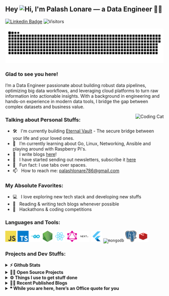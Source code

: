 ## Hey <img alt="Hi" src="./assets/Hi.gif" width="30px" height="30px" />, I'm Palash Lonare — a Data Engineer 👨‍💻

[![Linkedin Badge](https://img.shields.io/badge/-@PalashLonare-0e76a8?style=flat&logo=Linkedin&logoColor=white)](https://www.linkedin.com/in/palash-lonare/)
![Visitors](https://img.shields.io/badge/dynamic/json?url=https%3A%2F%2Fvc.akashrajpurohit.com%2Fc%2Fakash~gh~akashrajpurohit&query=count&style=flat&logo=github&label=Visitors&color=066da5)

<img src="https://raw.githubusercontent.com/AkashRajpurohit/AkashRajpurohit/master/assets/github-snake-dark.svg" />
  
### Glad to see you here!

I’m a Data Engineer passionate about building robust data pipelines, optimizing big data workflows, and leveraging cloud platforms to turn raw information into actionable insights. With a background in engineering and hands-on experience in modern data tools, I bridge the gap between complex datasets and business value.
  
<img align="right" alt="Coding Cat" src="./assets/coding.webp" />

### Talking about Personal Stuffs:

- 🛠 &nbsp; I'm currently building [Eternal Vault](https://eternalvault.app?ref=github-readme) - The secure bridge between your life and your loved ones.
- 🚀 &nbsp; I’m currently learning about Go, Linux, Networking, Ansible and playing around with Raspberry Pi's.
- 💬 &nbsp; I write blogs [here](https://akashrajpurohit.com/blogs/?ref=github-profile-readme)!
- 📰 &nbsp; I have started sending out newsletters, subscribe it [here](https://akashrajpurohit.com/newsletter/?ref=github-profile-readme)
- 👾 &nbsp; Fun fact: I use tabs over spaces.
- 📫 &nbsp; How to reach me: palashlonare786@gmail.com 

### My Absolute Favorites:

- 💻 &nbsp; I love exploring new tech stack and developing new stuffs
- 📰 &nbsp; Reading & writing tech blogs whenever possible
- 🍕 &nbsp; Hackathons & coding competitions

### Languages and Tools:

<code><img height="35" src="https://raw.githubusercontent.com/github/explore/80688e429a7d4ef2fca1e82350fe8e3517d3494d/topics/javascript/javascript.png" alt="javascript"></code>
<code><img height="35" src="https://raw.githubusercontent.com/github/explore/80688e429a7d4ef2fca1e82350fe8e3517d3494d/topics/typescript/typescript.png" alt="typescript"></code>
<code><img height="35" src="https://raw.githubusercontent.com/github/explore/ac0b33cc8936c152bc0dacf91436f8099a5413c9/topics/go/go.png" alt="Go"></code>
<code><img height="35" src="https://raw.githubusercontent.com/github/explore/80688e429a7d4ef2fca1e82350fe8e3517d3494d/topics/nodejs/nodejs.png" alt="nodejs"></code>
<code><img height="35" src="https://raw.githubusercontent.com/github/explore/80688e429a7d4ef2fca1e82350fe8e3517d3494d/topics/react/react.png" alt="react"></code>
<code><img height="35" src="https://raw.githubusercontent.com/github/explore/80688e429a7d4ef2fca1e82350fe8e3517d3494d/topics/graphql/graphql.png" alt="graphql"></code>
<code><img height="35" src="https://raw.githubusercontent.com/github/explore/2ebcebd7b163b2ab12cb5a40bf29264799c81c03/topics/nextjs/nextjs.png" alt="nextjs"></code>
<code><img height="35" src="https://raw.githubusercontent.com/github/explore/cebd63002168a05a6a642f309227eefeccd92950/topics/flutter/flutter.png" alt="flutter"></code>
<code><img height="35" src="https://encrypted-tbn0.gstatic.com/images?q=tbn%3AANd9GcSTTzPAw-55ssm1Im594xYZ9eRQu2JylrkYLg&usqp=CAU" alt="mongodb"></code>
<code><img height="35" src="https://raw.githubusercontent.com/github/explore/80688e429a7d4ef2fca1e82350fe8e3517d3494d/topics/postgresql/postgresql.png" alt="postgresql"></code>
<code><img height="35" src="https://raw.githubusercontent.com/github/explore/80688e429a7d4ef2fca1e82350fe8e3517d3494d/topics/redis/redis.png" alt="redis"></code> 
</code> 

### Projects and Dev Stuffs: 
<details>	
  <summary><b>⚡ Github Stats</b></summary>

  <img height="170em" src="https://grs-akash.vercel.app/api?username=AkashRajpurohit&show_icons=false&hide_border=true&count_private=true&show_icons=true&theme=radical&rank_icon=percentile" />
  <img height="170em" src="https://grs-akash.vercel.app/api/top-langs/?username=AkashRajpurohit&hide=html,Jupyter%20Notebook&show_icons=true&hide_border=true&layout=compact&langs_count=8&theme=radical" />
</details>

<details>
  <summary><b>🧑‍🚀 Open Source Projects</b></summary>

  <br />
  <table>
    <thead align="center">
      <tr border: none;>
        <td><b>💻 Projects</b></td>
        <td><b>🌟 Stars</b></td>
        <td><b>🍴 Forks</b></td>
        <td><b>🐛 Issues</b></td>
        <td><b>🔔 Pull Requests</b></td>
        <td><b>👨‍💻 Language</b></td>
      </tr>
    </thead>
    <tbody>
      <tr>
	<td><a href="https://github.com/AkashRajpurohit/howtoprofessionallysay/"><b>🧍 How to professionally say</b></a></td>
        <td><img alt="Stars" src="https://img.shields.io/github/stars/AkashRajpurohit/howtoprofessionallysay?style=flat-square&labelColor=343b41"/></td>
        <td><img alt="Forks" src="https://img.shields.io/github/forks/AkashRajpurohit/howtoprofessionallysay?style=flat-square&labelColor=343b41"/></td>
        <td><img alt="Issues" src="https://img.shields.io/github/issues/AkashRajpurohit/howtoprofessionallysay?style=flat-square"/></td>
        <td><img alt="Pull Requests" src="https://img.shields.io/github/issues-pr/AkashRajpurohit/howtoprofessionallysay?style=flat-square"/></td>
        <td><img alt="Language" src="https://img.shields.io/github/languages/top/AkashRajpurohit/howtoprofessionallysay?style=flat-square"/></td>
      </tr>
      <tr>
	<td><a href="https://github.com/AkashRajpurohit/git-sync"><b>🔄 git-sync</b></a></td>
        <td><img alt="Stars" src="https://img.shields.io/github/stars/AkashRajpurohit/git-sync?style=flat-square&labelColor=343b41"/></td>
        <td><img alt="Forks" src="https://img.shields.io/github/forks/AkashRajpurohit/git-sync?style=flat-square&labelColor=343b41"/></td>
        <td><img alt="Issues" src="https://img.shields.io/github/issues/AkashRajpurohit/git-sync?style=flat-square"/></td>
        <td><img alt="Pull Requests" src="https://img.shields.io/github/issues-pr/AkashRajpurohit/git-sync?style=flat-square"/></td>
        <td><img alt="Language" src="https://img.shields.io/github/languages/top/AkashRajpurohit/git-sync?style=flat-square"/></td> 
      </tr>
      <tr>
	<td><a href="https://github.com/AkashRajpurohit/clipper"><b>📋 Clipper</b></a></td>
        <td><img alt="Stars" src="https://img.shields.io/github/stars/AkashRajpurohit/clipper?style=flat-square&labelColor=343b41"/></td>
        <td><img alt="Forks" src="https://img.shields.io/github/forks/AkashRajpurohit/clipper?style=flat-square&labelColor=343b41"/></td>
        <td><img alt="Issues" src="https://img.shields.io/github/issues/AkashRajpurohit/clipper?style=flat-square"/></td>
        <td><img alt="Pull Requests" src="https://img.shields.io/github/issues-pr/AkashRajpurohit/clipper?style=flat-square"/></td>
        <td><img alt="Language" src="https://img.shields.io/github/languages/top/AkashRajpurohit/clipper?style=flat-square"/></td>
      </tr>
      <tr>
	<td><a href="https://github.com/AkashRajpurohit/github-emojis"><b>🚀 Github Emojis</b></a></td>
        <td><img alt="Stars" src="https://img.shields.io/github/stars/AkashRajpurohit/github-emojis?style=flat-square&labelColor=343b41"/></td>
        <td><img alt="Forks" src="https://img.shields.io/github/forks/AkashRajpurohit/github-emojis?style=flat-square&labelColor=343b41"/></td>
        <td><img alt="Issues" src="https://img.shields.io/github/issues/AkashRajpurohit/github-emojis?style=flat-square"/></td>
        <td><img alt="Pull Requests" src="https://img.shields.io/github/issues-pr/AkashRajpurohit/github-emojis?style=flat-square"/></td>
        <td><img alt="Language" src="https://img.shields.io/github/languages/top/AkashRajpurohit/github-emojis?style=flat-square"/></td>
      </tr>
      <tr>
	<td><a href="https://github.com/AkashRajpurohit/Spell-IT"><b>🧮 Spell-IT</b></a></td>
        <td><img alt="Stars" src="https://img.shields.io/github/stars/AkashRajpurohit/Spell-IT?style=flat-square&labelColor=343b41"/></td>
        <td><img alt="Forks" src="https://img.shields.io/github/forks/AkashRajpurohit/Spell-IT?style=flat-square&labelColor=343b41"/></td>
        <td><img alt="Issues" src="https://img.shields.io/github/issues/AkashRajpurohit/Spell-IT?style=flat-square"/></td>
        <td><img alt="Pull Requests" src="https://img.shields.io/github/issues-pr/AkashRajpurohit/Spell-IT?style=flat-square"/></td>
        <td><img alt="Language" src="https://img.shields.io/github/languages/top/AkashRajpurohit/Spell-IT?style=flat-square"/></td> 
      </tr>
      <tr>
	<td><a href="https://github.com/AkashRajpurohit/ts-npm-template"><b>📦 ts-npm-template</b></a></td>
        <td><img alt="Stars" src="https://img.shields.io/github/stars/AkashRajpurohit/ts-npm-template?style=flat-square&labelColor=343b41"/></td>
        <td><img alt="Forks" src="https://img.shields.io/github/forks/AkashRajpurohit/ts-npm-template?style=flat-square&labelColor=343b41"/></td>
        <td><img alt="Issues" src="https://img.shields.io/github/issues/AkashRajpurohit/ts-npm-template?style=flat-square"/></td>
        <td><img alt="Pull Requests" src="https://img.shields.io/github/issues-pr/AkashRajpurohit/ts-npm-template?style=flat-square"/></td>
        <td><img alt="Language" src="https://img.shields.io/github/languages/top/AkashRajpurohit/ts-npm-template?style=flat-square"/></td> 
      </tr>
      <tr>
	<td><a href="https://github.com/AkashRajpurohit/time-to-go"><b>🔗 time-to-go</b></a></td>
        <td><img alt="Stars" src="https://img.shields.io/github/stars/AkashRajpurohit/time-to-go?style=flat-square&labelColor=343b41"/></td>
        <td><img alt="Forks" src="https://img.shields.io/github/forks/AkashRajpurohit/time-to-go?style=flat-square&labelColor=343b41"/></td>
        <td><img alt="Issues" src="https://img.shields.io/github/issues/AkashRajpurohit/time-to-go?style=flat-square"/></td>
        <td><img alt="Pull Requests" src="https://img.shields.io/github/issues-pr/AkashRajpurohit/time-to-go?style=flat-square"/></td>
        <td><img alt="Language" src="https://img.shields.io/github/languages/top/AkashRajpurohit/time-to-go?style=flat-square"/></td> 
      </tr>
    </tbody>
  </table>
  <br />
</details>
 
<details>	
  <br />
  <summary><b>⚙️ Things I use to get stuff done</b></summary>
  	<ul>
  	  <li><b>OS:</b> MacOS / Linux</li>
  	  <li><b>Browser: </b> Firefox / Brave Browser</li>
	  <li><b>Code Editor:</b> Visual Studio Code / Neovim </li>
	  <li><b>To Stay Updated:</b> Dev.to, Medium, Twitter and Tech YouTube Channels</li>
	</ul>
	<b>Read more about it <a target="_blank" rel="norefferer noopener" href="https://akashrajpurohit.com/uses/?ref=github-profile-readme">here</a></b>
</details> 

<details>	
  <br />
  <summary><b>✍🏼 Recent Published Blogs</b></summary>

  <!-- BLOG-POST-LIST:START -->
 - 🚀 <a target='_blank' href='https://akashrajpurohit.com/blog/safeline-waf-protecting-your-web-applications-with-selfhosted-security/?ref=rss&via=github-profile-readme'>SafeLine WAF — Self-Hosted Web Application Firewall for Your Homelab</a>
 - 🔥 <a target='_blank' href='https://akashrajpurohit.com/blog/fail2ban-protecting-your-homelab-from-brute-force-attacks/?ref=rss&via=github-profile-readme'>Fail2ban — Protecting Your Homelab from Brute Force Attacks</a>
 - ✍🏽 <a target='_blank' href='https://akashrajpurohit.com/blog/selfhost-searxng-for-privacy-focused-search/?ref=rss&via=github-profile-readme'>SearXNG — Privacy-focused metasearch engine for your homelab</a>
 - 👨‍💻 <a target='_blank' href='https://akashrajpurohit.com/blog/selfhost-stirling-pdf-for-pdf-manipulation/?ref=rss&via=github-profile-readme'>Stirling PDF — Self-hosted PDF manipulation powerhouse</a>
 - ✍🏽 <a target='_blank' href='https://akashrajpurohit.com/blog/setup-n8n-for-homelab-automation/?ref=rss&via=github-profile-readme'>n8n — Powerful automation for your homelab services</a>
 - 👨‍💻 <a target='_blank' href='https://akashrajpurohit.com/blog/selfhost-paperless-ngx-for-document-management/?ref=rss&via=github-profile-readme'>Paperless-ngx — Self-hosted document management that actually makes sense</a>
 - 🔥 <a target='_blank' href='https://akashrajpurohit.com/blog/selfhost-immich-your-personal-google-photos-alternative/?ref=rss&via=github-profile-readme'>Immich — Self-hosted Google Photos alternative that actually works</a>
 - ✍🏽 <a target='_blank' href='https://akashrajpurohit.com/blog/getting-paid-in-foreign-currency-as-a-software-developer-in-india/?ref=rss&via=github-profile-readme'>Getting paid in foreign currency as a software developer in India</a>
 - 🚀 <a target='_blank' href='https://akashrajpurohit.com/blog/setup-authelia-for-sso-authentication/?ref=rss&via=github-profile-readme'>Authelia — Self-hosted Single Sign-On &lpar;SSO&rpar; for your homelab services</a>
 - 🚀 <a target='_blank' href='https://akashrajpurohit.com/blog/monitor-internet-speed-with-speedtest-tracker/?ref=rss&via=github-profile-readme'>Speedtest Tracker — Monitor your internet speed with beautiful graphs</a>
 - 🔥 <a target='_blank' href='https://akashrajpurohit.com/blog/selfhost-ntfy-for-push-notifications/?ref=rss&via=github-profile-readme'>Ntfy — Self-hosted push notification server for all your services</a>
 - ✍🏽 <a target='_blank' href='https://akashrajpurohit.com/blog/my-self-hosting-journey-in-2024/?ref=rss&via=github-profile-readme'>My self hosting journey in 2024</a>
 - 🚀 <a target='_blank' href='https://akashrajpurohit.com/blog/metube-selfhosted-youtube-downloader-with-a-sleek-web-interface/?ref=rss&via=github-profile-readme'>MeTube — Self-hosted YouTube downloader with a sleek web interface</a>
 - 🥳 <a target='_blank' href='https://akashrajpurohit.com/blog/setup-caddy-with-automatic-ssl-certificates-with-cloudflare/?ref=rss&via=github-profile-readme'>Setup Caddy with automatic SSL certificates with Cloudflare</a>
 - ✍🏽 <a target='_blank' href='https://akashrajpurohit.com/blog/automatically-update-aws-security-group-with-your-dynamic-ip/?ref=rss&via=github-profile-readme'>Automatically Update AWS Security Group with Your Dynamic IP</a><!-- BLOG-POST-LIST:END -->  

</details>

<details>
<br />
<summary><b>❝ While you are here, here’s an Office quote for you</b></summary>

 ![](https://officeapi.akashrajpurohit.com/quote/random?responseType=svg)

 > The quote is powered by ["The Office API"](https://github.com/AkashRajpurohit/the-office-api) project
</details>
